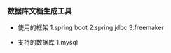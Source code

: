 ### 数据库文档生成工具

- 使用的框架
    1.spring boot
    2.spring jdbc
    3.freemaker

- 支持的数据库
    1.mysql
    